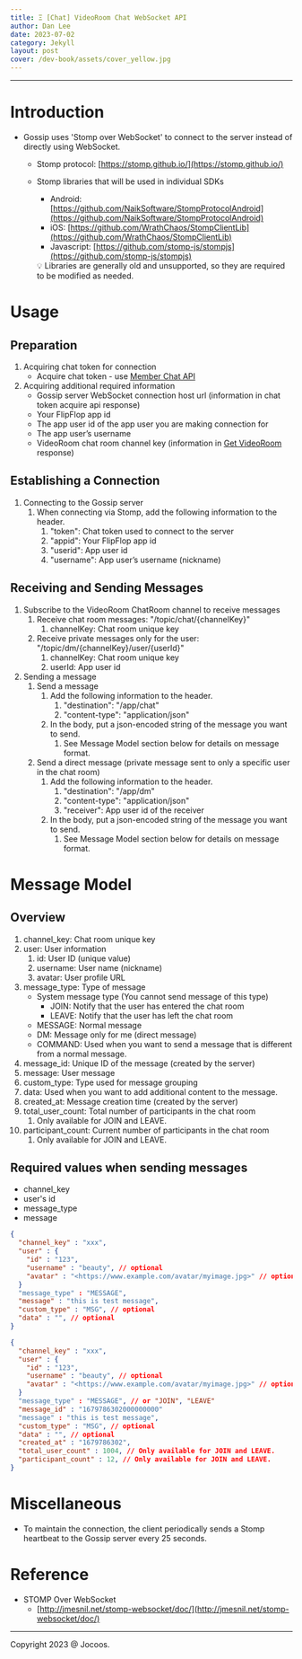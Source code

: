 ```yaml
---
title: Ξ [Chat] VideoRoom Chat WebSocket API
author: Dan Lee
date: 2023-07-02
category: Jekyll
layout: post
cover: /dev-book/assets/cover_yellow.jpg
---
```


-------------
# Introduction

- Gossip uses 'Stomp over WebSocket' to connect to the server instead of directly using WebSocket.
    - Stomp protocol: [https://stomp.github.io/](https://stomp.github.io/)
    - Stomp libraries that will be used in individual SDKs
        - Android: [https://github.com/NaikSoftware/StompProtocolAndroid](https://github.com/NaikSoftware/StompProtocolAndroid)
        - iOS: [https://github.com/WrathChaos/StompClientLib](https://github.com/WrathChaos/StompClientLib)
        - Javascript: [https://github.com/stomp-js/stompjs](https://github.com/stomp-js/stompjs)
        
        <aside>
        💡 Libraries are generally old and unsupported, so they are required to be modified as needed.
        
        </aside>
        

# Usage

## Preparation

1. Acquiring chat token for connection
    - Acquire chat token - use [Member Chat API](Member%20Chat%20App%20API%202a9f772c278f4fdfb1152e007cb1bd79.md)
2. Acquiring additional required information
    - Gossip server WebSocket connection host url (information in chat token acquire api response)
    - Your FlipFlop app id
    - The app user id of the app user you are making connection for
    - The app user’s username
    - VideoRoom chat room channel key (information in [Get VideoRoom](../VideoRoom%20App%20API%205992b5ec1403447db41ed4ab31bd9726.md) response)

## Establishing a Connection

1. Connecting to the Gossip server
    1. When connecting via Stomp, add the following information to the header.
        1. "token": Chat token used to connect to the server
        2. "appid": Your FlipFlop app id
        3. "userid": App user id
        4. "username": App user’s username (nickname)

## Receiving and Sending Messages

1. Subscribe to the VideoRoom ChatRoom channel to receive messages
    1. Receive chat room messages: "/topic/chat/{channelKey}"
        1. channelKey: Chat room unique key
    2. Receive private messages only for the user: "/topic/dm/{channelKey}/user/{userId}"
        1. channelKey: Chat room unique key
        2. userId: App user id
2. Sending a message
    1. Send a message
        1. Add the following information to the header.
            1. "destination": "/app/chat"
            2. "content-type": "application/json"
        2. In the body, put a json-encoded string of the message you want to send.
            1. See Message Model section below for details on message format.
    2. Send a direct message (private message sent to only a specific user in the chat room)
        1. Add the following information to the header.
            1. "destination": "/app/dm"
            2. "content-type": "application/json"
            3. "receiver": App user id of the receiver
        2. In the body, put a json-encoded string of the message you want to send.
            1. See Message Model section below for details on message format.

# Message Model

## Overview

1. channel_key: Chat room unique key
2. user: User information
    1. id: User ID (unique value)
    2. username: User name (nickname)
    3. avatar: User profile URL
3. message_type: Type of message
    - System message type (You cannot send message of this type)
        - JOIN: Notify that the user has entered the chat room
        - LEAVE: Notify that the user has left the chat room
    - MESSAGE: Normal message
    - DM: Message only for me (direct message)
    - COMMAND: Used when you want to send a message that is different from a normal message.
4. message_id: Unique ID of the message (created by the server)
5. message: User message
6. custom_type: Type used for message grouping
7. data: Used when you want to add additional content to the message.
8. created_at: Message creation time (created by the server)
9. total_user_count: Total number of participants in the chat room
    1. Only available for JOIN and LEAVE.
10. participant_count: Current number of participants in the chat room
    1. Only available for JOIN and LEAVE.

## Required values when sending messages

- channel_key
- user's id
- message_type
- message

```json
{
  "channel_key" : "xxx",
  "user" : {
    "id" : "123",
    "username" : "beauty", // optional
    "avatar" : "<https://www.example.com/avatar/myimage.jpg>" // optional
  }
  "message_type" : "MESSAGE",
  "message" : "this is test message",
  "custom_type" : "MSG", // optional
  "data" : "", // optional
}
```

```json
{
  "channel_key" : "xxx",
  "user" : {
    "id" : "123",
    "username" : "beauty", // optional
    "avatar" : "<https://www.example.com/avatar/myimage.jpg>" // optional
  }
  "message_type" : "MESSAGE", // or "JOIN", "LEAVE"
  "message_id" : "1679786302000000000"
  "message" : "this is test message",
  "custom_type" : "MSG", // optional
  "data" : "", // optional
  "created_at" : "1679786302",
  "total_user_count" : 1004, // Only available for JOIN and LEAVE.
  "participant_count" : 12, // Only available for JOIN and LEAVE.
}
```

# Miscellaneous

- To maintain the connection, the client periodically sends a Stomp heartbeat to the Gossip server every 25 seconds.

# Reference

- STOMP Over WebSocket
    - [http://jmesnil.net/stomp-websocket/doc/](http://jmesnil.net/stomp-websocket/doc/)

-------------
Copyright 2023 @ Jocoos.